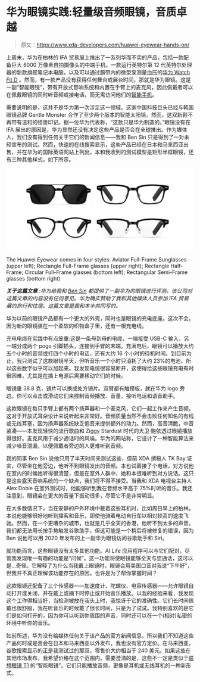 # 华为眼镜实践:轻量级音频眼镜，音质卓越

> 原文：<https://www.xda-developers.com/huawei-eyewear-hands-on/>

上周末，华为在柏林的 IFA 贸易展上推出了一系列华而不实的产品，包括一款配备巨大 6000 万像素自拍摄像头的中端手机，一款运行英特尔第 12 代英特尔处理器的新款旗舰笔记本电脑，以及可以通过腕带内的微型泵测量血压的[华为 Watch Fit D](https://www.xda-developers.com/huawei-announces-wearables-eu/) 。然而，有一款产品没有获得任何舞台或展台时间，那就是华为眼镜。这是一副“智能眼镜”，带有开放式音响系统和内置在手臂上的麦克风，因此佩戴者可以在佩戴眼镜的同时听音频或接电话，而无需访问他们的[智能手机](https://www.xda-developers.com/best-phones/)。

需要说明的是，这并不是华为第一次涉足这一领域。这家中国科技巨头已经与韩国眼镜品牌 Gentle Monster 合作了至少两个版本的智能太阳镜。然而，这双新鞋不再带有温和的怪兽印记。据一位华为代表称，“这款只是华为制造的。”眼镜没有在 IFA 展出的原因是，华为显然还没有决定这些产品是否会在全球推出。作为媒体人，我们没有得到任何关于它们的新闻信息——我和 Ben Sin 只是得到了一对未经宣布的测试。然而，快速的在线搜索显示，这些产品已经在日本和马来西亚出售，并在华为的国际英语网站上列出。本和我收到的测试模型是矩形半框眼镜，还有三种其他样式，如下所示。

 <picture>![Huawei eyewear](img/d86fe47674de9043a0c135207d7c02a1.png)</picture> 

The Huawei Eyewear comes in four styles: Aviator Full-Frame Sunglasses (upper left); Rectangle Full-Frame glasses (upper right); Rectangle Half-Frame; Circular Full-Frame glasses (bottom left); Rectangular Semi-Frame glasses (bottom right)

***关于这篇文章*** *:华为给我和 [Ben Sin](https://xda-developers.com/author/bensin) 都提供了一副华为的眼镜进行评测。该公司对这篇文章的内容没有任何意见。华为确实赞助了我和其他媒体人员参加 IFA 贸易展的旅行和住宿。这篇文章是我和本辛共同写的。*

华为以前的眼镜产品都有一个更大的外壳，同时也是眼镜的充电底座。这次不会，因为新的眼镜装在一个柔软的织物盒子里，还有一根充电线。

充电电缆在实践中有点笨重:这是一条母到母的电缆，一端接受 USB-C 输入，另一端分成两个 pogo 引脚插头，连接到手臂的末端。充满电后，眼镜可以播放大约五个小时的音频或打四个小时的电话，还有大约 16 个小时的待机时间。到目前为止，我只测试了这款眼镜半天，但听音乐一个小时只消耗了大约 23%的电池，所以这些数字似乎可以加起来。我发现电缆很容易断开，这使得给这些眼镜充电有时很困难，尤其是在插上电源后需要移动它们的时候。

眼镜重 38.8 克，镜片可以换成处方镜片。双臂都有触摸板，就在华为 logo 旁边。你可以点击或滑动它们来控制音频播放、音量、接听电话和语音助手。

这款眼镜在每只手臂上都有两个扬声器和一个麦克风，它们一起工作来产生音频，这对于开放式耳朵设计来说听起来非常好。音频质量当然不会击败任何知名的有线或无线耳塞，因为扬声器系统缺乏低音来提供额外的动力。然而，高音清脆，中音紧凑——本发现轻快的流行歌曲和 Ziggy Stardust 时代的大卫·鲍依透过眼镜播放得很好。麦克风用于减少通话时的风噪。华为的网站称，它设计了一种智能算法来减少噪音泄漏，以便佩戴者旁边的人更难听到音频。

我的同事 Ben Sin 说他只用了半天时间来测试这些，但前 XDA 撰稿人 TK Bay 证实，尽管坐在他旁边，他听不到眼镜发出的音频。本也试着接了个电话，对方说他在室内的时候她听得很清楚，但是在室外人群中，她和本很难听到对方说话。这只是这些露天音响系统的一个缺点，我们将不得不接受。当我和 XDA 电视台主持人 Alex Dobie 在室外测试时，他能够听到我在音频水平高于 75%时听的音乐。我还注意到，眼镜会在更大的音量下振动很多，尽管它不是非常明显。

在大多数情况下，当在安静的户外环境中戴着这些耳机时，比如周日早上的柏林，本说他能够很好地听到播客和音乐，即使他骑着电动自行车以相对较高的速度飞驰。然而，在一个更嘈杂的城市，也就是几乎全天的香港，他听不到太多的声音。我们都无法用长按手势触发谷歌助手，但这可能是一个稍后将被修复的错误，因为 Ben 说他可以用 2020 年发布的上一副华为眼镜访问谷歌助手和 Siri。

就功能而言，这些眼镜没有太多其他功能。AI Life 应用程序可以与它们配对，尽管我发现唯一有趣的功能是“问候”。这一功能将使眼镜能够全天与您通话，这可以是...奇怪。它解释了为什么当我戴上眼镜时，眼镜会用美国口音对我说“下午好”，但我并不真正理解该功能存在的原因。也许是为了帮你掌握时间？

这款眼镜还配备了三个传感器——加速度计、陀螺仪、电容传感器——允许眼镜自动打开或关闭，并在戴上或摘下时停止或开始音乐播放。以我的经验来看，我发现这个工作得相当好，当检测被放在我头上时，我惊讶于它的准确性。它们长时间佩戴也很舒服，我在听音乐的时候戴了很长时间，只是为了试试。我特别喜欢的是它们是如何打开的，因为你可以听到你周围的声音，同时还可以在一个(相对)私密的环境中听你的音乐。

如前所述，华为没有给媒体任何关于该产品的官方新闻信息，所以我们不知道这些产品何时或是否会在日本和马来西亚以外发布，我也没有官方定价。在马来西亚，谷歌搜索显示的正是我测试过的那双，零售价大约相当于 240 美元。如果这些在其他市场发布，我希望价格在这个范围内。需要澄清的是，这些不一定是类似于[联想眼镜 T1](https://www.xda-developers.com/lenovos-glasses-t1-announcement/) 的“智能眼镜”。它们只能播放音频，更像是耳机或无线耳机的一种新形式。